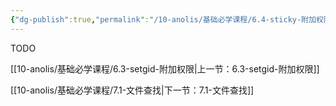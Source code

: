 ```yaml
---
{"dg-publish":true,"permalink":"/10-anolis/基础必学课程/6.4-sticky-附加权限/","dgPassFrontmatter":true}
---
```


TODO

[[10-anolis/基础必学课程/6.3-setgid-附加权限\|上一节：6.3-setgid-附加权限]]

[[10-anolis/基础必学课程/7.1-文件查找\|下一节：7.1-文件查找]]